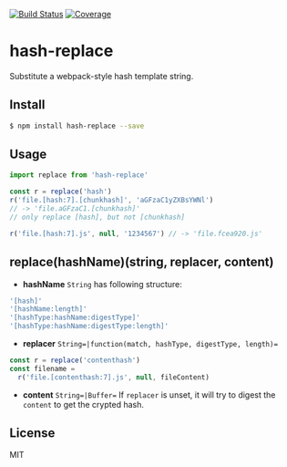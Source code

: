 [![Build Status](https://travis-ci.org/kaelzhang/node-hash-replace.svg?branch=master)](https://travis-ci.org/kaelzhang/node-hash-replace)
[![Coverage](https://codecov.io/gh/kaelzhang/node-hash-replace/branch/master/graph/badge.svg)](https://codecov.io/gh/kaelzhang/node-hash-replace)
<!-- optional appveyor tst
[![Windows Build Status](https://ci.appveyor.com/api/projects/status/github/kaelzhang/node-hash-replace?branch=master&svg=true)](https://ci.appveyor.com/project/kaelzhang/node-hash-replace)
-->
<!-- optional npm version
[![NPM version](https://badge.fury.io/js/hash-replace.svg)](http://badge.fury.io/js/hash-replace)
-->
<!-- optional npm downloads
[![npm module downloads per month](http://img.shields.io/npm/dm/hash-replace.svg)](https://www.npmjs.org/package/hash-replace)
-->
<!-- optional dependency status
[![Dependency Status](https://david-dm.org/kaelzhang/node-hash-replace.svg)](https://david-dm.org/kaelzhang/node-hash-replace)
-->

# hash-replace

Substitute a webpack-style hash template string.

## Install

```sh
$ npm install hash-replace --save
```

## Usage

```js
import replace from 'hash-replace'

const r = replace('hash')
r('file.[hash:7].[chunkhash]', 'aGFzaC1yZXBsYWNl')
// -> 'file.aGFzaC1.[chunkhash]'
// only replace [hash], but not [chunkhash]

r('file.[hash:7].js', null, '1234567') // -> 'file.fcea920.js'
```

## replace(hashName)(string, replacer, content)

- **hashName** `String` has following structure:

```js
'[hash]'
'[hashName:length]'
'[hashType:hashName:digestType]'
'[hashType:hashName:digestType:length]'
```

- **replacer** `String=|function(match, hashType, digestType, length)=`

```js
const r = replace('contenthash')
const filename =
  r('file.[contenthash:7].js', null, fileContent)
```

- **content** `String=|Buffer=` If `replacer` is unset, it will try to digest the `content` to get the crypted hash.

## License

MIT
